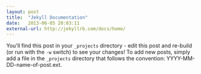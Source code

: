 ```yaml
---
layout: post
title:  "Jekyll Documentation"
date:   2013-06-05 20:03:11
external-url: http://jekyllrb.com/docs/home/
---
```

You'll find this post in your `_projects` directory - edit this post and re-build (or run with the `-w` switch) to see your changes!
To add new posts, simply add a file in the `_projects` directory that follows the convention: YYYY-MM-DD-name-of-post.ext.